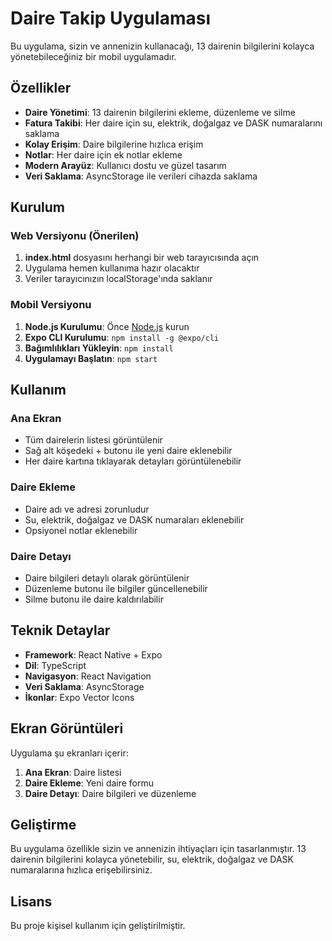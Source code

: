 # Daire Takip Uygulaması

Bu uygulama, sizin ve annenizin kullanacağı, 13 dairenin bilgilerini kolayca yönetebileceğiniz bir mobil uygulamadır.

## Özellikler

- **Daire Yönetimi**: 13 dairenin bilgilerini ekleme, düzenleme ve silme
- **Fatura Takibi**: Her daire için su, elektrik, doğalgaz ve DASK numaralarını saklama
- **Kolay Erişim**: Daire bilgilerine hızlıca erişim
- **Notlar**: Her daire için ek notlar ekleme
- **Modern Arayüz**: Kullanıcı dostu ve güzel tasarım
- **Veri Saklama**: AsyncStorage ile verileri cihazda saklama

## Kurulum

### Web Versiyonu (Önerilen)
1. **index.html** dosyasını herhangi bir web tarayıcısında açın
2. Uygulama hemen kullanıma hazır olacaktır
3. Veriler tarayıcınızın localStorage'ında saklanır

### Mobil Versiyonu
1. **Node.js Kurulumu**: Önce [Node.js](https://nodejs.org/) kurun
2. **Expo CLI Kurulumu**: `npm install -g @expo/cli`
3. **Bağımlılıkları Yükleyin**: `npm install`
4. **Uygulamayı Başlatın**: `npm start`

## Kullanım

### Ana Ekran
- Tüm dairelerin listesi görüntülenir
- Sağ alt köşedeki + butonu ile yeni daire eklenebilir
- Her daire kartına tıklayarak detayları görüntülenebilir

### Daire Ekleme
- Daire adı ve adresi zorunludur
- Su, elektrik, doğalgaz ve DASK numaraları eklenebilir
- Opsiyonel notlar eklenebilir

### Daire Detayı
- Daire bilgileri detaylı olarak görüntülenir
- Düzenleme butonu ile bilgiler güncellenebilir
- Silme butonu ile daire kaldırılabilir

## Teknik Detaylar

- **Framework**: React Native + Expo
- **Dil**: TypeScript
- **Navigasyon**: React Navigation
- **Veri Saklama**: AsyncStorage
- **İkonlar**: Expo Vector Icons

## Ekran Görüntüleri

Uygulama şu ekranları içerir:
1. **Ana Ekran**: Daire listesi
2. **Daire Ekleme**: Yeni daire formu
3. **Daire Detayı**: Daire bilgileri ve düzenleme

## Geliştirme

Bu uygulama özellikle sizin ve annenizin ihtiyaçları için tasarlanmıştır. 13 dairenin bilgilerini kolayca yönetebilir, su, elektrik, doğalgaz ve DASK numaralarına hızlıca erişebilirsiniz.

## Lisans

Bu proje kişisel kullanım için geliştirilmiştir.
